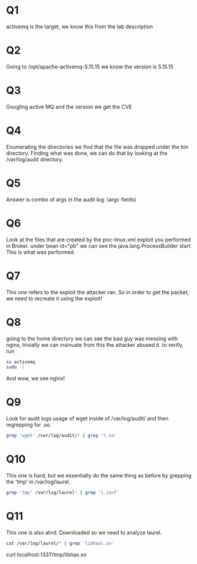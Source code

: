 # Q1
activemq is the target, we know this from the lab description
# Q2
Going to /opt/apache-activemq-5.15.15 we know the version is 5.15.15
# Q3
Googling active MQ and the version we get the CVE
# Q4
Enumerating the directories we find that the file was dropped under the bin directory. 
Finding what was done, we can do that by looking at the /var/log/audit directory.
# Q5
Answer is combo of args in the audit log. (argc fields)
# Q6
Look at the files that are created by the poc-linux.xml exploit you performed in Broker. under bean id="pb" we can see the java.lang.ProcessBuilder start 
This is what was performed. 
# Q7
This one refers to the exploit the attacker ran. So in order to get the packet, we need to recreate it using the exploit!
# Q8
going to the home directory we can see the bad guy was messing with nginx, trivially we can insinuate from this the attacker abused it.  to verify, run
```sh
su activemq
sudo -l
```
And wow, we see nginx!
# Q9 
Look for audit logs usage of wget inside of /var/log/audit/ and then regrepping for .so.
```sh
grep 'wget' /var/log/audit/* | grep '\.so'
```
# Q10
This one is hard, but we essentially do the same thing as before by grepping the 'tmp' in /var/log/laurel.
```sh
grep 'tmp' /var/log/laurel* | grep '\.conf'
```
# Q11
This one is also ahrd. Downloaded so we need to analyze laurel.
```sh
cat /var/log/laurel/* | grep 'libhax\.so'
```
curl localhost:1337/tmp/libhax.so